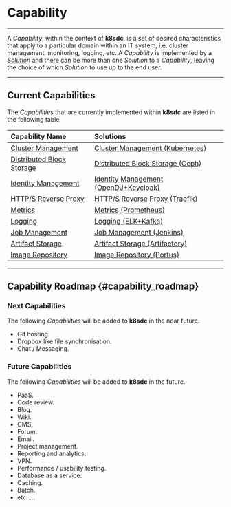 # Capability
___

A *Capability*, within the context of **k8sdc**, is a set of desired characteristics that apply to a particular domain within an IT system, i.e. cluster management, monitoring, logging, etc.  A *Capability* is implemented by a [*Solution*](solution.md) and there can be more than one *Solution* to a *Capability*, leaving the choice of which *Solution* to use up to the end user.
___


## Current Capabilities

The *Capabilities* that are currently implemented within **k8sdc** are listed in the following table.

| Capability Name  | Solutions     |
|:-----------------|:--------------|
| [Cluster Management][cap_clust_man]          | [Cluster Management (Kubernetes)][sol_clust_man_kub]                   |
| [Distributed Block Storage][cap_dist_blk_st] | [Distributed Block Storage (Ceph)][sol_dist_blk_st_ceph]               |
| [Identity Management][cap_ident_man]         | [Identity Management (OpenDJ+Keycloak)][sol_ident_man_opendj_keycloak] |
| [HTTP/S Reverse Proxy][cap_https_rev_proxy]  | [HTTP/S Reverse Proxy (Traefik)][sol_https_rev_proxy_traefik]          |
| [Metrics][cap_metrics]                       | [Metrics (Prometheus)][sol_metrics_prom]                               |
| [Logging][cap_logging]                       | [Logging (ELK+Kafka)][sol_logging_elk_kafka]                           |
| [Job Management][cap_job_management]         | [Job Management (Jenkins)][sol_job_management_jenkins]                 |
| [Artifact Storage][cap_art_st]               | [Artifact Storage (Artifactory)][sol_art_st_artifactory]               |
| [Image Repository][cap_image_repo]           | [Image Repository (Portus)][sol_image_repo_portus]                     |


[cap_clust_man]:     capabilities/cluster_management.md
[sol_clust_man_kub]: solutions/cluster_management_kubernetes.md

[cap_dist_blk_st]:      capabilities/distributed_block_storage.md
[sol_dist_blk_st_ceph]: solutions/distributed_block_storage_ceph.md

[cap_ident_man]:                 capabilities/identity_management.md
[sol_ident_man_opendj_keycloak]: solutions/identity_management_opendj_keycloak.md

[cap_https_rev_proxy]:         capabilities/https_reverse_proxy.md
[sol_https_rev_proxy_traefik]: solutions/https_reverse_proxy_traefik.md

[cap_metrics]:      capabilities/metrics.md
[sol_metrics_prom]: solutions/metrics_prometheus.md

[cap_logging]:           capabilities/logging.md
[sol_logging_elk_kafka]: solutions/logging_elk_kafka.md

[cap_job_management]:         capabilities/job_management.md
[sol_job_management_jenkins]: solutions/job_management_jenkins.md

[cap_art_st]:             capabilities/artifact_storage.md
[sol_art_st_artifactory]: solutions/artifact_storage_artifactory.md

[cap_image_repo]:        capabilities/image_repository.md
[sol_image_repo_portus]: solutions/image_repository_portus.md
___


## Capability Roadmap {#capability_roadmap}

### Next Capabilities

The following *Capabilities* will be added to **k8sdc** in the near future. 

* Git hosting.
* Dropbox like file synchronisation.
* Chat / Messaging.


### Future Capabilities

The following *Capabilities* will be added to **k8sdc** in the future.

* PaaS.
* Code review.
* Blog.
* Wiki.
* CMS.
* Forum.
* Email.
* Project management.
* Reporting and analytics.
* VPN.
* Performance / usability testing.
* Database as a service.
* Caching.
* Batch.
* etc.....

